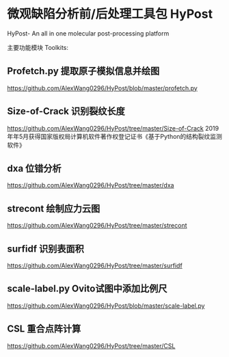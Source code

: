 # 微观缺陷分析前/后处理工具包 HyPost
HyPost- An all in one molecular post-processing platform 

主要功能模块 Toolkits:
## Profetch.py 提取原子模拟信息并绘图
https://github.com/AlexWang0296/HyPost/blob/master/profetch.py
## Size-of-Crack 识别裂纹长度
https://github.com/AlexWang0296/HyPost/tree/master/Size-of-Crack
2019年年5月获得国家版权局计算机软件著作权登记证书《基于Python的结构裂纹监测软件》
## dxa 位错分析 
https://github.com/AlexWang0296/HyPost/tree/master/dxa
## strecont 绘制应力云图 
https://github.com/AlexWang0296/HyPost/tree/master/strecont
## surfidf 识别表面积 
https://github.com/AlexWang0296/HyPost/tree/master/surfidf
## scale-label.py Ovito试图中添加比例尺 
https://github.com/AlexWang0296/HyPost/blob/master/scale-label.py
## CSL 重合点阵计算 
https://github.com/AlexWang0296/HyPost/tree/master/CSL
